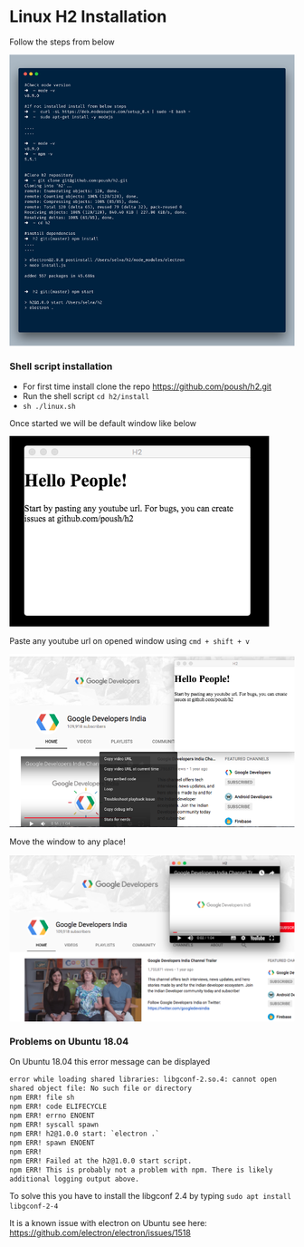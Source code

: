 # Linux H2 Installation

Follow the steps from below

![Alt text](../img/install_linux.png)

### Shell script installation

- For first time install clone the repo https://github.com/poush/h2.git
- Run the shell script `cd h2/install`
- `sh ./linux.sh`

Once started we will be default window like below

![Alt text](../img/default.png)

Paste any youtube url on opened window using `cmd + shift + v`

![Alt text](../img/step1.png)

Move the window to any place!

![Alt text](../img/step2.png)

### Problems on Ubuntu 18.04

On Ubuntu 18.04 this error message can be displayed

```
error while loading shared libraries: libgconf-2.so.4: cannot open shared object file: No such file or directory
npm ERR! file sh
npm ERR! code ELIFECYCLE
npm ERR! errno ENOENT
npm ERR! syscall spawn
npm ERR! h2@1.0.0 start: `electron .`
npm ERR! spawn ENOENT
npm ERR!
npm ERR! Failed at the h2@1.0.0 start script.
npm ERR! This is probably not a problem with npm. There is likely additional logging output above.
```

To solve this you have to install the libgconf 2.4 by typing `sudo apt install libgconf-2-4`

It is a known issue with electron on Ubuntu see here: https://github.com/electron/electron/issues/1518
